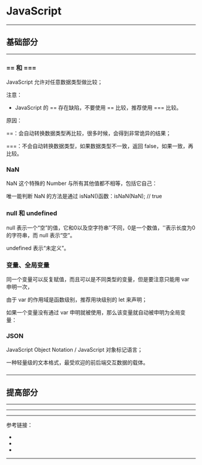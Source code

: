 # JavaScript

---

## 基础部分

---

### == 和 ===

JavaScript 允许对任意数据类型做比较；

注意：

- JavaScript 的 == 存在缺陷，不要使用 == 比较，推荐使用 === 比较。

原因：

==：会自动转换数据类型再比较，很多时候，会得到非常诡异的结果；

===：不会自动转换数据类型，如果数据类型不一致，返回 false，如果一致，再比较。

### NaN

NaN 这个特殊的 Number 与所有其他值都不相等，包括它自己：

唯一能判断 NaN 的方法是通过 isNaN()函数：isNaN(NaN); // true

### null 和 undefined

null 表示一个“空”的值，它和0以及空字符串''不同，0是一个数值，''表示长度为0的字符串，而 null 表示“空”。

undefined 表示“未定义”。

### 变量、全局变量

同一个变量可以反复赋值，而且可以是不同类型的变量，但是要注意只能用 var 申明一次，

由于 var 的作用域是函数级别，推荐用块级别的 let 来声明；

如果一个变量没有通过 var 申明就被使用，那么该变量就自动被申明为全局变量：

### JSON

JavaScript Object Notation / JavaScript 对象标记语言；

一种轻量级的文本格式，最受欢迎的前后端交互数据的载体。

###

###

###

###

###

---

## 提高部分

---

---







---

参考链接：

- []()
- []()
- []()

---













